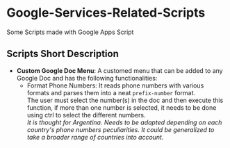 # Google-Services-Related-Scripts
Some Scripts made with Google Apps Script

## Scripts Short Description
- **Custom Google Doc Menu**: A customed menu that can be added to any Google Doc and has the following functionalities:
    * Format Phone Numbers: It reads phone numbers with various formats and parses them into a neat `prefix-number` format.\
      The user must select the number(s) in the doc and then execute this function, if more than one number is selected, it needs to be done using ctrl to select the different numbers.\
      *It is thought for Argentina. Needs to be adapted depending on each country's phone numbers peculiarities. It could be generalized to take a broader range of countries into account.*
